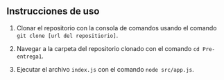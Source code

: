 ## Instrucciones de uso

1. Clonar el repositorio con la consola de comandos usando el comando `git clone [url del repositiorio]`.

2. Navegar a la carpeta del repositorio clonado con el comando `cd Pre-entrega1`.

3. Ejecutar el archivo `index.js` con el comando `node src/app.js`.
